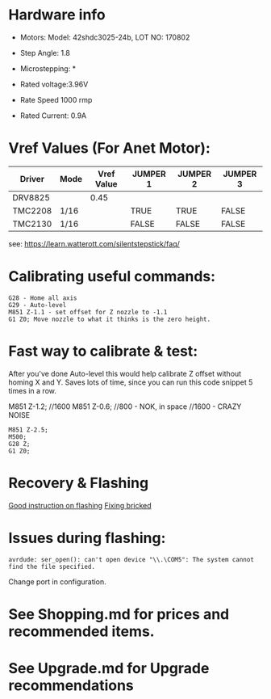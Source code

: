 # Hardware info
* Motors: Model: 42shdc3025-24b, LOT NO: 170802

* Step Angle: 1.8
* Microstepping: *
* Rated voltage:3.96V
* Rate Speed 1000 rmp
* Rated Current: 0.9A

# Vref Values (For Anet Motor):
| Driver  | Mode | Vref Value | JUMPER 1 | JUMPER 2 | JUMPER 3 |
| ------- | ---- | ---------- | -------- | -------- | -------- |
| DRV8825 |      | 0.45       |          |          |          |
| TMC2208 | 1/16 |            | TRUE     | TRUE     | FALSE    |
| TMC2130 | 1/16 |            | FALSE    | FALSE    | FALSE    |

see: https://learn.watterott.com/silentstepstick/faq/

# Calibrating useful commands:
 ```
G28 - Home all axis
G29 - Auto-level
M851 Z-1.1 - set offset for Z nozzle to -1.1
G1 Z0; Move nozzle to what it thinks is the zero height.
```

# Fast way to calibrate & test:
After you've done Auto-level this would help calibrate Z offset without homing X and Y. Saves lots of time, since you can run this code snippet 5 times in a row.


M851 Z-1.2; //1600
M851 Z-0.6; //800 - NOK, in space
//1600 - CRAZY NOISE

```
M851 Z-2.5;
M500;
G28 Z;
G1 Z0;
```

# Recovery & Flashing
[Good instruction on flashing][good-instruction]
[Fixing bricked][fixing-bricked]

# Issues during flashing:
```
avrdude: ser_open(): can't open device "\\.\COM5": The system cannot find the file specified.
```
Change port in configuration.

# See Shopping.md for prices and recommended items.
# See Upgrade.md for Upgrade recommendations

[good-instruction]: http://3dtoday.ru/blogs/407s/marlin-firmware-116-for-anet-a6/
[fixing-bricked]: http://www.instructables.com/id/HOW-TO-FIX-ANET-BRICKED-BOARD-USING-AN-ARDUINO-UNO/